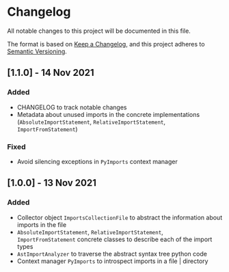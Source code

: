 # Changelog

All notable changes to this project will be documented in this file.

The format is based on [Keep a Changelog](https://keepachangelog.com/en/1.0.0/),
and this project adheres to [Semantic Versioning](https://semver.org/spec/v2.0.0.html).

## [1.1.0] - 14 Nov 2021

### Added
- CHANGELOG to track notable changes
- Metadata about unused imports in the concrete implementations (`AbsoluteImportStatement`, `RelativeImportStatement`, `ImportFromStatement`)

### Fixed
- Avoid silencing exceptions in `PyImports` context manager

## [1.0.0] - 13 Nov 2021

### Added

- Collector object `ImportsCollectionFile` to abstract the information about imports in the file
- `AbsoluteImportStatement`, `RelativeImportStatement`, `ImportFromStatement` concrete classes to describe each of the import types
- `AstImportAnalyzer` to traverse the abstract syntax tree python code
- Context manager `PyImports` to introspect imports in a file | directory
